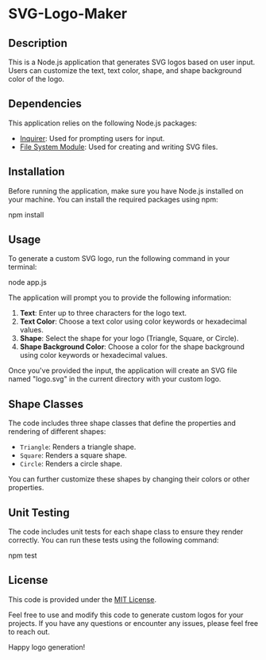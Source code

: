 # SVG-Logo-Maker


## Description

This is a Node.js application that generates SVG logos based on user input. Users can customize the text, text color, shape, and shape background color of the logo.

## Dependencies

This application relies on the following Node.js packages:

- [Inquirer](https://www.npmjs.com/package/inquirer): Used for prompting users for input.
- [File System Module](https://nodejs.org/api/fs.html): Used for creating and writing SVG files.

## Installation

Before running the application, make sure you have Node.js installed on your machine. You can install the required packages using npm:

npm install

## Usage

To generate a custom SVG logo, run the following command in your terminal:

node app.js

The application will prompt you to provide the following information:

1. **Text**: Enter up to three characters for the logo text.
2. **Text Color**: Choose a text color using color keywords or hexadecimal values.
3. **Shape**: Select the shape for your logo (Triangle, Square, or Circle).
4. **Shape Background Color**: Choose a color for the shape background using color keywords or hexadecimal values.

Once you've provided the input, the application will create an SVG file named "logo.svg" in the current directory with your custom logo.

## Shape Classes

The code includes three shape classes that define the properties and rendering of different shapes:

- `Triangle`: Renders a triangle shape.
- `Square`: Renders a square shape.
- `Circle`: Renders a circle shape.

You can further customize these shapes by changing their colors or other properties.

## Unit Testing

The code includes unit tests for each shape class to ensure they render correctly. You can run these tests using the following command:

npm test

## License

This code is provided under the [MIT License](LICENSE).

Feel free to use and modify this code to generate custom logos for your projects. If you have any questions or encounter any issues, please feel free to reach out.

Happy logo generation!